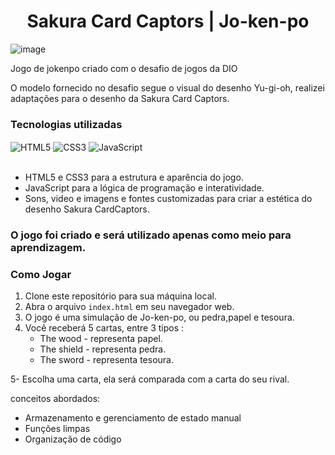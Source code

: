 
 <h1 align="center" > Sakura Card Captors | Jo-ken-po </h1>
 
![image](https://github.com/JuCouto/Jokenpo-Sakura/assets/100319483/4492f6c3-dd34-45fa-b470-041b0c196510)

Jogo de jokenpo criado com o desafio de jogos da DIO

O modelo fornecido no desafio segue o visual do desenho Yu-gi-oh, realizei adaptações para o desenho da Sakura Card Captors.


<h3 align="left">Tecnologias utilizadas</h3>

<div> 
 <img align="Center" alt="HTML5" src="https://img.shields.io/badge/HTML5-E34F26?style=for-the-badge&logo=html5&logoColor=white">
 <img align="Center" alt="CSS3" src="https://img.shields.io/badge/CSS3-1572B6?style=for-the-badge&logo=css3&logoColor=white">
 <img align="Center" alt="JavaScript" src="https://img.shields.io/badge/JavaScript-yellow?style=for-the-badge&logo=javascript&logoColor=F7DF1E">
</div>
</br>

- HTML5 e CSS3 para a estrutura e aparência do jogo.
- JavaScript para a lógica de programação e interatividade.
- Sons, video e imagens e fontes customizadas para criar a estética do desenho Sakura CardCaptors.

### O jogo foi criado e será utilizado apenas como meio para aprendizagem.


### Como Jogar

1. Clone este repositório para sua máquina local.
2. Abra o arquivo `index.html` em seu navegador web.
3. O jogo é uma simulação de Jo-ken-po, ou pedra,papel e tesoura.
4. Você receberá 5 cartas, entre 3 tipos :
   - The wood - representa papel.
   - The shield - representa pedra.
   - The sword - representa tesoura.
     
5- Escolha uma carta, ela será comparada com a carta do seu rival.


conceitos abordados:

- Armazenamento e gerenciamento de estado manual
- Funções limpas
- Organização de código
